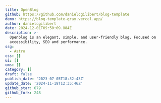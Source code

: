 ```yaml
---
title: OpenBlog
github: https://github.com/danielcgilibert/blog-template
demo: https://blog-template-gray.vercel.app/
author: danielcgilibert
date: 2024-12-01T09:50:09.884Z
description: >-
  Openblog is an elegant, simple, and user-friendly blog. Focused on
  accessibility, SEO and performance.
ssg:
  - Astro
css: []
ui: []
cms: []
category: []
draft: false
publish_date: '2023-07-05T18:32:43Z'
update_date: '2024-11-18T12:35:46Z'
github_star: 679
github_fork: 248
---
```

